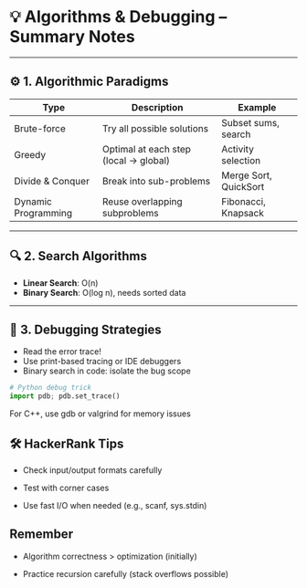 # 💡 Algorithms & Debugging – Summary Notes

---

## ⚙️ 1. Algorithmic Paradigms

| Type      | Description                            | Example              |
|-----------|----------------------------------------|----------------------|
| Brute-force | Try all possible solutions           | Subset sums, search  |
| Greedy      | Optimal at each step (local → global) | Activity selection   |
| Divide & Conquer | Break into sub-problems          | Merge Sort, QuickSort |
| Dynamic Programming | Reuse overlapping subproblems | Fibonacci, Knapsack  |

---

## 🔍 2. Search Algorithms

- **Linear Search**: O(n)
- **Binary Search**: O(log n), needs sorted data

---

## 🧪 3. Debugging Strategies

- Read the error trace!
- Use print-based tracing or IDE debuggers
- Binary search in code: isolate the bug scope

```python
# Python debug trick
import pdb; pdb.set_trace()
```

For C++, use gdb or valgrind for memory issues

## 🛠️ HackerRank Tips

- Check input/output formats carefully

- Test with corner cases

- Use fast I/O when needed (e.g., scanf, sys.stdin)

## Remember

- Algorithm correctness > optimization (initially)

- Practice recursion carefully (stack overflows possible)

